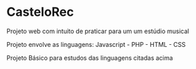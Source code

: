 # CasteloRec
Projeto web com intuito de praticar para um um estúdio musical

Projeto envolve as linguagens: Javascript - PHP - HTML - CSS

Projeto Básico para estudos das linguagens citadas acima
